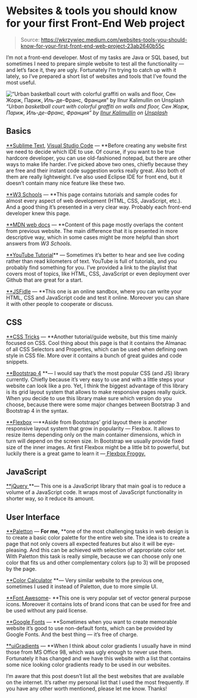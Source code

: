
# Websites & tools you should know for your first Front-End Web project
> Source: https://wkrzywiec.medium.com/websites-tools-you-should-know-for-your-first-front-end-web-project-23ab2640b55c

I’m not a front-end developer. Most of my tasks are Java or SQL based, but sometimes I need to prepare simple website to test all the functionality — and let’s face it, they are ugly. Fortunately I’m trying to catch up with it lately, so I’ve prepared a short list of websites and tools that I’ve found the most useful.

![“Urban basketball court with colorful graffiti on walls and floor, Сен Жорж, Париж, Иль-де-Франс, Франция” by [Ilnur Kalimullin](https://unsplash.com/@kalimullin?utm_source=medium&utm_medium=referral) on [Unsplash](https://unsplash.com?utm_source=medium&utm_medium=referral)](https://cdn-images-1.medium.com/max/6048/0*bKQvwhXUUOlhtZPO)*“Urban basketball court with colorful graffiti on walls and floor, Сен Жорж, Париж, Иль-де-Франс, Франция” by [Ilnur Kalimullin](https://unsplash.com/@kalimullin?utm_source=medium&utm_medium=referral) on [Unsplash](https://unsplash.com?utm_source=medium&utm_medium=referral)*

## Basics

[**Sublime Text](https://www.sublimetext.com/), [Visual Studio Code](https://code.visualstudio.com/) — **Before creating any website first we need to decide which IDE to use. Of course, if you want to be true hardcore developer, you can use old-fashioned notepad, but there are other ways to make life harder. I’ve picked above two ones, chiefly because they are free and their instant code suggestion works really great. Also both of them are really lightweight. I’ve also used Eclipse IDE for front end, but it doesn’t contain many nice feature like these two.

[**W3 Schools](https://www.w3schools.com/) — **This page contains tutorials and sample codes for almost every aspect of web development (HTML, CSS, JavaScript, etc.). And a good thing it’s presented in a very clear way. Probably each front-end developer knew this page.

[**MDN web docs](https://developer.mozilla.org/en-US/docs/Learn/Getting_started_with_the_web) — **Content of this page mostly overlaps the content from previous website. The main difference that it is presented in more descriptive way, which in some cases might be more helpful than short answers from *W3 Schools*.

[**YouTube Tutorial](https://www.youtube.com/watch?v=3JluqTojuME&list=PLoYCgNOIyGAB_8_iq1cL8MVeun7cB6eNc)** — Sometimes it’s better to hear and see live coding rather than read kilometers of text. YouTube is full of tutorials, and you probably find something for you. I’ve provided a link to the playlist that covers most of topics, like HTML, CSS, JavaScript or even deployment over Github that are great for a start.

[**JSFidle](https://jsfiddle.net/) — **This one is an online sandbox, where you can write your HTML, CSS and JavaScript code and test it online. Moreover you can share it with other people to cooperate or discuss.

## CSS

[**CSS Tricks](https://css-tricks.com/) — **Another tutorial/guide website, but this time mainly focused on CSS. Cool thing about this page is that it contains the Almanac of all CSS Selectors and Properties, which can be used when defining own style in CSS file. More over it contains a bunch of great guides and code snippets.

[**Bootstrap 4](https://getbootstrap.com/) **— I would say that’s the most popular CSS (and JS) library currently. Chiefly because it’s very easy to use and with a little steps your website can look like a pro. Yet, I think the biggest advantage of this library is its grid layout system that allows to make responsive pages really quick. When you decide to use this library make sure which version do you choose, because there were some major changes between Bootstrap 3 and Bootstrap 4 in the syntax.

[**Flexbox](https://css-tricks.com/snippets/css/a-guide-to-flexbox/) —**Aside from Bootstraps’ grid layout there is another responsive layout system that grow in popularity — Flexbox. It allows to resize items depending only on the main container dimensions, which in turn will depend on the screen size. In Bootstrap we usually provide fixed size of the inner images. At first Flexbox might be a little bit to powerful, but luckily there is a great game to learn it —[ Flexbox Froggy.](http://flexboxfroggy.com/)

## JavaScript

[**jQuery ](https://jquery.com/)**— This one is a JavaScript library that main goal is to reduce a volume of a JavaScript code. It wraps most of JavaScript functionality in shorter way, so it reduce its amount.

## User Interface

[**Paletton](http://paletton.com) — **For me,** **one of the most challenging tasks in web design is to create a basic color palette for the entire web site. The idea is to create a page that not only covers all expected features but also it will be eye-pleasing. And this can be achieved with selection of appropriate color set. With Paletton this task is really simple, because we can choose only one color that fits us and other complementary colors (up to 3) will be proposed by the page.

[**Color Calculator](https://www.sessions.edu/color-calculator/) **— Very similar website to the previous one, sometimes I used it instead of Paletton, due to more simple UI.

[**Font Awesome](https://fontawesome.com/)- **This one is very popular set of vector general purpose icons. Moreover it contains lots of brand icons that can be used for free and be used without any paid license.

[**Google Fonts](https://fonts.google.com/) — **Sometimes when you want to create memorable website it’s good to use non-default fonts, which can be provided by Google Fonts. And the best thing — it’s free of charge.

[**uiGradients](https://uigradients.com/) — **When I think about color gradients I usually have in mind those from MS Office 98, which was ugly enough to never use them. Fortunately it has changed and we have this website with a list that contains some nice looking color gradients ready to be used in our websites.

I’m aware that this post doesn’t list all the best websites that are available on the internet. It’s rather my personal list that I used the most frequently. If you have any other worth mentioned, please let me know. Thanks!
